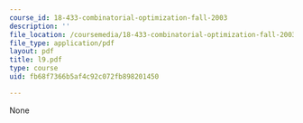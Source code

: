 ```yaml
---
course_id: 18-433-combinatorial-optimization-fall-2003
description: ''
file_location: /coursemedia/18-433-combinatorial-optimization-fall-2003/fb68f7366b5af4c92c072fb898201450_l9.pdf
file_type: application/pdf
layout: pdf
title: l9.pdf
type: course
uid: fb68f7366b5af4c92c072fb898201450

---
```

None